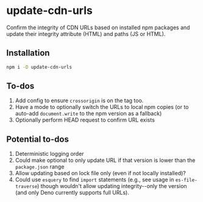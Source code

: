 # update-cdn-urls

Confirm the integrity of CDN URLs based on installed npm packages and update
their integrity attribute (HTML) and paths (JS or HTML).

## Installation

```sh
npm i -D update-cdn-urls
```

## To-dos

1. Add config to ensure `crossorigin` is on the tag too.
2. Have a mode to optionally switch the URLs to local npm copies (or to
    auto-add `document.write` to the npm version as a fallback)
3. Optionally perform HEAD request to confirm URL exists

## Potential to-dos

1. Deterministic logging order
1. Could make optional to only update URL if that version is lower
    than the `package.json` range
1. Allow updating based on lock file only (even if not locally installed)?
1. Could use `esquery` to find `import` statements (e.g., see usage in
    `es-file-traverse`) though wouldn't allow updating integrity--only
    the version (and only Deno currently supports full URLs).
